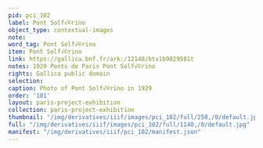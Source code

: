 ```yaml
---
pid: pci_102
label: Pont Solf√©rino
object_type: contextual-images
note: 
word_tag: Pont Solf√©rino
item: Pont Solf√©rino
link: https://gallica.bnf.fr/ark:/12148/btv1b9029581t
notes: 1929 Ponts de Paris Pont Solf√©rino
rights: Gallica public domain
selection: 
caption: Photo of Pont Solf√©rino in 1929
order: '101'
layout: paris-project-exhibition
collection: paris-project-exhibition
thumbnail: "/img/derivatives/iiif/images/pci_102/full/250,/0/default.jpg"
full: "/img/derivatives/iiif/images/pci_102/full/1140,/0/default.jpg"
manifest: "/img/derivatives/iiif/pci_102/manifest.json"
---
```

